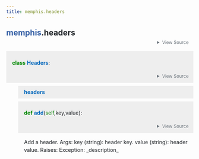 ```yaml
---
title: memphis.headers
---
```


<main class="pdoc">
<section class="module-info">
<h1 class="modulename">
<a href="./../memphis.html">memphis</a><wbr>.headers    </h1>


<input id="mod-headers-view-source" class="view-source-toggle-state" type="checkbox" aria-hidden="true" tabindex="-1">

<label class="view-source-button" for="mod-headers-view-source"><span>View Source</span></label>

<div class="pdoc-code codehilite"><pre><span></span><span id="L-1"><a href="#L-1"><span class="linenos"> 1</span></a><span class="kn">from</span> <span class="nn">memphis.exceptions</span> <span class="kn">import</span> <span class="n">MemphisHeaderError</span>
</span><span id="L-2"><a href="#L-2"><span class="linenos"> 2</span></a>
</span><span id="L-3"><a href="#L-3"><span class="linenos"> 3</span></a>
</span><span id="L-4"><a href="#L-4"><span class="linenos"> 4</span></a><span class="k">class</span> <span class="nc">Headers</span><span class="p">:</span>
</span><span id="L-5"><a href="#L-5"><span class="linenos"> 5</span></a>    <span class="k">def</span> <span class="fm">__init__</span><span class="p">(</span><span class="bp">self</span><span class="p">):</span>
</span><span id="L-6"><a href="#L-6"><span class="linenos"> 6</span></a>        <span class="bp">self</span><span class="o">.</span><span class="n">headers</span> <span class="o">=</span> <span class="p">{}</span>
</span><span id="L-7"><a href="#L-7"><span class="linenos"> 7</span></a>
</span><span id="L-8"><a href="#L-8"><span class="linenos"> 8</span></a>    <span class="k">def</span> <span class="nf">add</span><span class="p">(</span><span class="bp">self</span><span class="p">,</span> <span class="n">key</span><span class="p">,</span> <span class="n">value</span><span class="p">):</span>
</span><span id="L-9"><a href="#L-9"><span class="linenos"> 9</span></a><span class="w">        </span><span class="sd">&quot;&quot;&quot;Add a header.</span>
</span><span id="L-10"><a href="#L-10"><span class="linenos">10</span></a><span class="sd">        Args:</span>
</span><span id="L-11"><a href="#L-11"><span class="linenos">11</span></a><span class="sd">            key (string): header key.</span>
</span><span id="L-12"><a href="#L-12"><span class="linenos">12</span></a><span class="sd">            value (string): header value.</span>
</span><span id="L-13"><a href="#L-13"><span class="linenos">13</span></a><span class="sd">        Raises:</span>
</span><span id="L-14"><a href="#L-14"><span class="linenos">14</span></a><span class="sd">            Exception: _description_</span>
</span><span id="L-15"><a href="#L-15"><span class="linenos">15</span></a><span class="sd">        &quot;&quot;&quot;</span>
</span><span id="L-16"><a href="#L-16"><span class="linenos">16</span></a>        <span class="k">if</span> <span class="ow">not</span> <span class="n">key</span><span class="o">.</span><span class="n">startswith</span><span class="p">(</span><span class="s2">&quot;$memphis&quot;</span><span class="p">):</span>
</span><span id="L-17"><a href="#L-17"><span class="linenos">17</span></a>            <span class="bp">self</span><span class="o">.</span><span class="n">headers</span><span class="p">[</span><span class="n">key</span><span class="p">]</span> <span class="o">=</span> <span class="n">value</span>
</span><span id="L-18"><a href="#L-18"><span class="linenos">18</span></a>        <span class="k">else</span><span class="p">:</span>
</span><span id="L-19"><a href="#L-19"><span class="linenos">19</span></a>            <span class="k">raise</span> <span class="n">MemphisHeaderError</span><span class="p">(</span><span class="s2">&quot;Keys in headers should not start with $memphis&quot;</span><span class="p">)</span>
</span></pre></div>


</section>
<section id="Headers">
<input id="Headers-view-source" class="view-source-toggle-state" type="checkbox" aria-hidden="true" tabindex="-1">
<div class="attr class">

<span class="def">class</span>
<span class="name">Headers</span>:

<label class="view-source-button" for="Headers-view-source"><span>View Source</span></label>

</div>
<a class="headerlink" href="#Headers"></a>
<div class="pdoc-code codehilite"><pre><span></span><span id="Headers-5"><a href="#Headers-5"><span class="linenos"> 5</span></a><span class="k">class</span> <span class="nc">Headers</span><span class="p">:</span>
</span><span id="Headers-6"><a href="#Headers-6"><span class="linenos"> 6</span></a>    <span class="k">def</span> <span class="fm">__init__</span><span class="p">(</span><span class="bp">self</span><span class="p">):</span>
</span><span id="Headers-7"><a href="#Headers-7"><span class="linenos"> 7</span></a>        <span class="bp">self</span><span class="o">.</span><span class="n">headers</span> <span class="o">=</span> <span class="p">{}</span>
</span><span id="Headers-8"><a href="#Headers-8"><span class="linenos"> 8</span></a>
</span><span id="Headers-9"><a href="#Headers-9"><span class="linenos"> 9</span></a>    <span class="k">def</span> <span class="nf">add</span><span class="p">(</span><span class="bp">self</span><span class="p">,</span> <span class="n">key</span><span class="p">,</span> <span class="n">value</span><span class="p">):</span>
</span><span id="Headers-10"><a href="#Headers-10"><span class="linenos">10</span></a><span class="w">        </span><span class="sd">&quot;&quot;&quot;Add a header.</span>
</span><span id="Headers-11"><a href="#Headers-11"><span class="linenos">11</span></a><span class="sd">        Args:</span>
</span><span id="Headers-12"><a href="#Headers-12"><span class="linenos">12</span></a><span class="sd">            key (string): header key.</span>
</span><span id="Headers-13"><a href="#Headers-13"><span class="linenos">13</span></a><span class="sd">            value (string): header value.</span>
</span><span id="Headers-14"><a href="#Headers-14"><span class="linenos">14</span></a><span class="sd">        Raises:</span>
</span><span id="Headers-15"><a href="#Headers-15"><span class="linenos">15</span></a><span class="sd">            Exception: _description_</span>
</span><span id="Headers-16"><a href="#Headers-16"><span class="linenos">16</span></a><span class="sd">        &quot;&quot;&quot;</span>
</span><span id="Headers-17"><a href="#Headers-17"><span class="linenos">17</span></a>        <span class="k">if</span> <span class="ow">not</span> <span class="n">key</span><span class="o">.</span><span class="n">startswith</span><span class="p">(</span><span class="s2">&quot;$memphis&quot;</span><span class="p">):</span>
</span><span id="Headers-18"><a href="#Headers-18"><span class="linenos">18</span></a>            <span class="bp">self</span><span class="o">.</span><span class="n">headers</span><span class="p">[</span><span class="n">key</span><span class="p">]</span> <span class="o">=</span> <span class="n">value</span>
</span><span id="Headers-19"><a href="#Headers-19"><span class="linenos">19</span></a>        <span class="k">else</span><span class="p">:</span>
</span><span id="Headers-20"><a href="#Headers-20"><span class="linenos">20</span></a>            <span class="k">raise</span> <span class="n">MemphisHeaderError</span><span class="p">(</span><span class="s2">&quot;Keys in headers should not start with $memphis&quot;</span><span class="p">)</span>
</span></pre></div>




<div id="Headers.headers" class="classattr">
<div class="attr variable">
<span class="name">headers</span>


</div>
<a class="headerlink" href="#Headers.headers"></a>



</div>
<div id="Headers.add" class="classattr">
<input id="Headers.add-view-source" class="view-source-toggle-state" type="checkbox" aria-hidden="true" tabindex="-1">
<div class="attr function">

<span class="def">def</span>
<span class="name">add</span><span class="signature pdoc-code condensed">(<span class="param"><span class="bp">self</span>, </span><span class="param"><span class="n">key</span>, </span><span class="param"><span class="n">value</span></span><span class="return-annotation">):</span></span>

<label class="view-source-button" for="Headers.add-view-source"><span>View Source</span></label>

</div>
<a class="headerlink" href="#Headers.add"></a>
<div class="pdoc-code codehilite"><pre><span></span><span id="Headers.add-9"><a href="#Headers.add-9"><span class="linenos"> 9</span></a>    <span class="k">def</span> <span class="nf">add</span><span class="p">(</span><span class="bp">self</span><span class="p">,</span> <span class="n">key</span><span class="p">,</span> <span class="n">value</span><span class="p">):</span>
</span><span id="Headers.add-10"><a href="#Headers.add-10"><span class="linenos">10</span></a><span class="w">        </span><span class="sd">&quot;&quot;&quot;Add a header.</span>
</span><span id="Headers.add-11"><a href="#Headers.add-11"><span class="linenos">11</span></a><span class="sd">        Args:</span>
</span><span id="Headers.add-12"><a href="#Headers.add-12"><span class="linenos">12</span></a><span class="sd">            key (string): header key.</span>
</span><span id="Headers.add-13"><a href="#Headers.add-13"><span class="linenos">13</span></a><span class="sd">            value (string): header value.</span>
</span><span id="Headers.add-14"><a href="#Headers.add-14"><span class="linenos">14</span></a><span class="sd">        Raises:</span>
</span><span id="Headers.add-15"><a href="#Headers.add-15"><span class="linenos">15</span></a><span class="sd">            Exception: _description_</span>
</span><span id="Headers.add-16"><a href="#Headers.add-16"><span class="linenos">16</span></a><span class="sd">        &quot;&quot;&quot;</span>
</span><span id="Headers.add-17"><a href="#Headers.add-17"><span class="linenos">17</span></a>        <span class="k">if</span> <span class="ow">not</span> <span class="n">key</span><span class="o">.</span><span class="n">startswith</span><span class="p">(</span><span class="s2">&quot;$memphis&quot;</span><span class="p">):</span>
</span><span id="Headers.add-18"><a href="#Headers.add-18"><span class="linenos">18</span></a>            <span class="bp">self</span><span class="o">.</span><span class="n">headers</span><span class="p">[</span><span class="n">key</span><span class="p">]</span> <span class="o">=</span> <span class="n">value</span>
</span><span id="Headers.add-19"><a href="#Headers.add-19"><span class="linenos">19</span></a>        <span class="k">else</span><span class="p">:</span>
</span><span id="Headers.add-20"><a href="#Headers.add-20"><span class="linenos">20</span></a>            <span class="k">raise</span> <span class="n">MemphisHeaderError</span><span class="p">(</span><span class="s2">&quot;Keys in headers should not start with $memphis&quot;</span><span class="p">)</span>
</span></pre></div>


<div class="docstring"><p>Add a header.
Args:
key (string): header key.
value (string): header value.
Raises:
Exception: _description_</p>
</div>


</div>
</section>
</main>


<style>pre{line-height:125%;}span.linenos{color:inherit; background-color:transparent; padding-left:5px; padding-right:20px;}.pdoc-code .hll{background-color:#ffffcc}.pdoc-code{background:#f8f8f8;}.pdoc-code .c{color:#3D7B7B; font-style:italic}.pdoc-code .err{border:1px solid #FF0000}.pdoc-code .k{color:#008000; font-weight:bold}.pdoc-code .o{color:#666666}.pdoc-code .ch{color:#3D7B7B; font-style:italic}.pdoc-code .cm{color:#3D7B7B; font-style:italic}.pdoc-code .cp{color:#9C6500}.pdoc-code .cpf{color:#3D7B7B; font-style:italic}.pdoc-code .c1{color:#3D7B7B; font-style:italic}.pdoc-code .cs{color:#3D7B7B; font-style:italic}.pdoc-code .gd{color:#A00000}.pdoc-code .ge{font-style:italic}.pdoc-code .gr{color:#E40000}.pdoc-code .gh{color:#000080; font-weight:bold}.pdoc-code .gi{color:#008400}.pdoc-code .go{color:#717171}.pdoc-code .gp{color:#000080; font-weight:bold}.pdoc-code .gs{font-weight:bold}.pdoc-code .gu{color:#800080; font-weight:bold}.pdoc-code .gt{color:#0044DD}.pdoc-code .kc{color:#008000; font-weight:bold}.pdoc-code .kd{color:#008000; font-weight:bold}.pdoc-code .kn{color:#008000; font-weight:bold}.pdoc-code .kp{color:#008000}.pdoc-code .kr{color:#008000; font-weight:bold}.pdoc-code .kt{color:#B00040}.pdoc-code .m{color:#666666}.pdoc-code .s{color:#BA2121}.pdoc-code .na{color:#687822}.pdoc-code .nb{color:#008000}.pdoc-code .nc{color:#0000FF; font-weight:bold}.pdoc-code .no{color:#880000}.pdoc-code .nd{color:#AA22FF}.pdoc-code .ni{color:#717171; font-weight:bold}.pdoc-code .ne{color:#CB3F38; font-weight:bold}.pdoc-code .nf{color:#0000FF}.pdoc-code .nl{color:#767600}.pdoc-code .nn{color:#0000FF; font-weight:bold}.pdoc-code .nt{color:#008000; font-weight:bold}.pdoc-code .nv{color:#19177C}.pdoc-code .ow{color:#AA22FF; font-weight:bold}.pdoc-code .w{color:#bbbbbb}.pdoc-code .mb{color:#666666}.pdoc-code .mf{color:#666666}.pdoc-code .mh{color:#666666}.pdoc-code .mi{color:#666666}.pdoc-code .mo{color:#666666}.pdoc-code .sa{color:#BA2121}.pdoc-code .sb{color:#BA2121}.pdoc-code .sc{color:#BA2121}.pdoc-code .dl{color:#BA2121}.pdoc-code .sd{color:#BA2121; font-style:italic}.pdoc-code .s2{color:#BA2121}.pdoc-code .se{color:#AA5D1F; font-weight:bold}.pdoc-code .sh{color:#BA2121}.pdoc-code .si{color:#A45A77; font-weight:bold}.pdoc-code .sx{color:#008000}.pdoc-code .sr{color:#A45A77}.pdoc-code .s1{color:#BA2121}.pdoc-code .ss{color:#19177C}.pdoc-code .bp{color:#008000}.pdoc-code .fm{color:#0000FF}.pdoc-code .vc{color:#19177C}.pdoc-code .vg{color:#19177C}.pdoc-code .vi{color:#19177C}.pdoc-code .vm{color:#19177C}.pdoc-code .il{color:#666666}</style>
<style>:root{--pdoc-background:#fff;}.pdoc{--text:#212529;--muted:#6c757d;--link:#3660a5;--link-hover:#1659c5;--code:#f8f8f8;--active:#fff598;--accent:#eee;--accent2:#c1c1c1;--nav-hover:rgba(255, 255, 255, 0.5);--name:#0066BB;--def:#008800;--annotation:#007020;}</style>
<style>.pdoc{color:var(--text);box-sizing:border-box;line-height:1.5;background:none;}.pdoc .pdoc-button{cursor:pointer;display:inline-block;border:solid black 1px;border-radius:2px;font-size:.75rem;padding:calc(0.5em - 1px) 1em;transition:100ms all;}.pdoc .pdoc-alert{padding:1rem 1rem 1rem calc(1.5rem + 24px);border:1px solid transparent;border-radius:.25rem;background-repeat:no-repeat;background-position:1rem center;margin-bottom:1rem;}.pdoc .pdoc-alert > *:last-child{margin-bottom:0;}.pdoc .pdoc-alert-note {color:#084298;background-color:#cfe2ff;border-color:#b6d4fe;background-image:url("data:image/svg+xml,%3Csvg%20xmlns%3D%22http%3A//www.w3.org/2000/svg%22%20width%3D%2224%22%20height%3D%2224%22%20fill%3D%22%23084298%22%20viewBox%3D%220%200%2016%2016%22%3E%3Cpath%20d%3D%22M8%2016A8%208%200%201%200%208%200a8%208%200%200%200%200%2016zm.93-9.412-1%204.705c-.07.34.029.533.304.533.194%200%20.487-.07.686-.246l-.088.416c-.287.346-.92.598-1.465.598-.703%200-1.002-.422-.808-1.319l.738-3.468c.064-.293.006-.399-.287-.47l-.451-.081.082-.381%202.29-.287zM8%205.5a1%201%200%201%201%200-2%201%201%200%200%201%200%202z%22/%3E%3C/svg%3E");}.pdoc .pdoc-alert-warning{color:#664d03;background-color:#fff3cd;border-color:#ffecb5;background-image:url("data:image/svg+xml,%3Csvg%20xmlns%3D%22http%3A//www.w3.org/2000/svg%22%20width%3D%2224%22%20height%3D%2224%22%20fill%3D%22%23664d03%22%20viewBox%3D%220%200%2016%2016%22%3E%3Cpath%20d%3D%22M8.982%201.566a1.13%201.13%200%200%200-1.96%200L.165%2013.233c-.457.778.091%201.767.98%201.767h13.713c.889%200%201.438-.99.98-1.767L8.982%201.566zM8%205c.535%200%20.954.462.9.995l-.35%203.507a.552.552%200%200%201-1.1%200L7.1%205.995A.905.905%200%200%201%208%205zm.002%206a1%201%200%201%201%200%202%201%201%200%200%201%200-2z%22/%3E%3C/svg%3E");}.pdoc .pdoc-alert-danger{color:#842029;background-color:#f8d7da;border-color:#f5c2c7;background-image:url("data:image/svg+xml,%3Csvg%20xmlns%3D%22http%3A//www.w3.org/2000/svg%22%20width%3D%2224%22%20height%3D%2224%22%20fill%3D%22%23842029%22%20viewBox%3D%220%200%2016%2016%22%3E%3Cpath%20d%3D%22M5.52.359A.5.5%200%200%201%206%200h4a.5.5%200%200%201%20.474.658L8.694%206H12.5a.5.5%200%200%201%20.395.807l-7%209a.5.5%200%200%201-.873-.454L6.823%209.5H3.5a.5.5%200%200%201-.48-.641l2.5-8.5z%22/%3E%3C/svg%3E");}.pdoc .visually-hidden{position:absolute !important;width:1px !important;height:1px !important;padding:0 !important;margin:-1px !important;overflow:hidden !important;clip:rect(0, 0, 0, 0) !important;white-space:nowrap !important;border:0 !important;}.pdoc h1, .pdoc h2, .pdoc h3{font-weight:300;margin:.3em 0;padding:.2em 0;}.pdoc > section:not(.module-info) h1{font-size:1.5rem;font-weight:500;}.pdoc > section:not(.module-info) h2{font-size:1.4rem;font-weight:500;}.pdoc > section:not(.module-info) h3{font-size:1.3rem;font-weight:500;}.pdoc > section:not(.module-info) h4{font-size:1.2rem;}.pdoc > section:not(.module-info) h5{font-size:1.1rem;}.pdoc a{text-decoration:none;color:var(--link);}.pdoc a:hover{color:var(--link-hover);}.pdoc blockquote{margin-left:2rem;}.pdoc pre{border-top:1px solid var(--accent2);border-bottom:1px solid var(--accent2);margin-top:0;margin-bottom:1em;padding:.5rem 0 .5rem .5rem;overflow-x:auto;background-color:var(--code);}.pdoc code{color:var(--text);padding:.2em .4em;margin:0;font-size:85%;background-color:var(--code);border-radius:6px;}.pdoc a > code{color:inherit;}.pdoc pre > code{display:inline-block;font-size:inherit;background:none;border:none;padding:0;}.pdoc > section:not(.module-info){margin-bottom:1.5rem;}.pdoc .modulename{margin-top:0;font-weight:bold;}.pdoc .modulename a{color:var(--link);transition:100ms all;}.pdoc .git-button{float:right;border:solid var(--link) 1px;}.pdoc .git-button:hover{background-color:var(--link);color:var(--pdoc-background);}.view-source-toggle-state,.view-source-toggle-state ~ .pdoc-code{display:none;}.view-source-toggle-state:checked ~ .pdoc-code{display:block;}.view-source-button{display:inline-block;float:right;font-size:.75rem;line-height:1.5rem;color:var(--muted);padding:0 .4rem 0 1.3rem;cursor:pointer;text-indent:-2px;}.view-source-button > span{visibility:hidden;}.module-info .view-source-button{float:none;display:flex;justify-content:flex-end;margin:-1.2rem .4rem -.2rem 0;}.view-source-button::before{position:absolute;content:"View Source";display:list-item;list-style-type:disclosure-closed;}.view-source-toggle-state:checked ~ .attr .view-source-button::before,.view-source-toggle-state:checked ~ .view-source-button::before{list-style-type:disclosure-open;}.pdoc .docstring{margin-bottom:1.5rem;}.pdoc section:not(.module-info) .docstring{margin-left:clamp(0rem, 5vw - 2rem, 1rem);}.pdoc .docstring .pdoc-code{margin-left:1em;margin-right:1em;}.pdoc h1:target,.pdoc h2:target,.pdoc h3:target,.pdoc h4:target,.pdoc h5:target,.pdoc h6:target,.pdoc .pdoc-code > pre > span:target{background-color:var(--active);box-shadow:-1rem 0 0 0 var(--active);}.pdoc .pdoc-code > pre > span:target{display:block;}.pdoc div:target > .attr,.pdoc section:target > .attr,.pdoc dd:target > a{background-color:var(--active);}.pdoc *{scroll-margin:2rem;}.pdoc .pdoc-code .linenos{user-select:none;}.pdoc .attr:hover{filter:contrast(0.95);}.pdoc section, .pdoc .classattr{position:relative;}.pdoc .headerlink{--width:clamp(1rem, 3vw, 2rem);position:absolute;top:0;left:calc(0rem - var(--width));transition:all 100ms ease-in-out;opacity:0;}.pdoc .headerlink::before{content:"#";display:block;text-align:center;width:var(--width);height:2.3rem;line-height:2.3rem;font-size:1.5rem;}.pdoc .attr:hover ~ .headerlink,.pdoc *:target > .headerlink,.pdoc .headerlink:hover{opacity:1;}.pdoc .attr{display:block;margin:.5rem 0 .5rem;padding:.4rem .4rem .4rem 1rem;background-color:var(--accent);overflow-x:auto;}.pdoc .classattr{margin-left:2rem;}.pdoc .name{color:var(--name);font-weight:bold;}.pdoc .def{color:var(--def);font-weight:bold;}.pdoc .signature{background-color:transparent;}.pdoc .param, .pdoc .return-annotation{white-space:pre;}.pdoc .signature.multiline .param{display:block;}.pdoc .signature.condensed .param{display:inline-block;}.pdoc .annotation{color:var(--annotation);}.pdoc .view-value-toggle-state,.pdoc .view-value-toggle-state ~ .default_value{display:none;}.pdoc .view-value-toggle-state:checked ~ .default_value{display:inherit;}.pdoc .view-value-button{font-size:.5rem;vertical-align:middle;border-style:dashed;margin-top:-0.1rem;}.pdoc .view-value-button:hover{background:white;}.pdoc .view-value-button::before{content:"show";text-align:center;width:2.2em;display:inline-block;}.pdoc .view-value-toggle-state:checked ~ .view-value-button::before{content:"hide";}.pdoc .inherited{margin-left:2rem;}.pdoc .inherited dt{font-weight:700;}.pdoc .inherited dt, .pdoc .inherited dd{display:inline;margin-left:0;margin-bottom:.5rem;}.pdoc .inherited dd:not(:last-child):after{content:", ";}.pdoc .inherited .class:before{content:"class ";}.pdoc .inherited .function a:after{content:"()";}.pdoc .search-result .docstring{overflow:auto;max-height:25vh;}.pdoc .search-result.focused > .attr{background-color:var(--active);}.pdoc .attribution{margin-top:2rem;display:block;opacity:0.5;transition:all 200ms;filter:grayscale(100%);}.pdoc .attribution:hover{opacity:1;filter:grayscale(0%);}.pdoc .attribution img{margin-left:5px;height:35px;vertical-align:middle;width:70px;transition:all 200ms;}.pdoc table{display:block;width:max-content;max-width:100%;overflow:auto;margin-bottom:1rem;}.pdoc table th{font-weight:600;}.pdoc table th, .pdoc table td{padding:6px 13px;border:1px solid var(--accent2);}</style>
